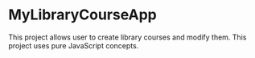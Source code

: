 # MyLibraryCourseApp
This project allows user to create library courses and modify them. This project uses pure JavaScript concepts.
